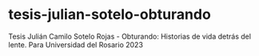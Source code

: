 # tesis-julian-sotelo-obturando
Tesis Julián Camilo Sotelo Rojas - Obturando: Historias de vida detrás del lente. Para Universidad del Rosario 2023
